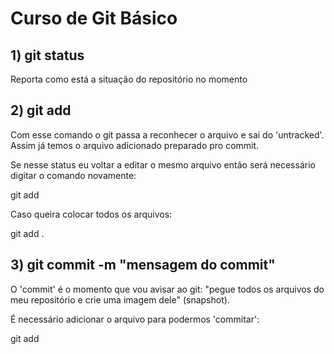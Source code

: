 <h1>Curso de Git Básico</h1>

<h2>1) git status</h2>

Reporta como está a situação do repositório no momento

<h2>2) git add <arquivo></h2>

Com esse comando o git passa a reconhecer o arquivo e sai do 'untracked'.
Assim já temos o arquivo adicionado preparado pro commit.

Se nesse status eu voltar a editar o mesmo arquivo então será necessário digitar o comando novamente:

git add <arquivo>

Caso queira colocar todos os arquivos:

git add .

<h2>3) git commit -m "mensagem do commit"</h2>

O 'commit' é o momento que vou avisar ao git: "pegue todos os arquivos do meu repositório e crie uma imagem dele" (snapshot).

É necessário adicionar o arquivo para podermos 'commitar':

git add <arquivo> 


